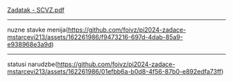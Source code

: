 [Zadatak - SCVZ.pdf](https://github.com/foivz/pi2024-zadace-mstarcevi213/files/14731506/Zadatak.-.SCVZ.pdf)
***
nuzne stavke menija(https://github.com/foivz/pi2024-zadace-mstarcevi213/assets/162261986/f9473216-697d-4dab-85a9-e938968e3a9d)
***
statusi narudzbe(https://github.com/foivz/pi2024-zadace-mstarcevi213/assets/162261986/01efbb6a-b0d8-4f56-87b0-e892edfa73ff)
